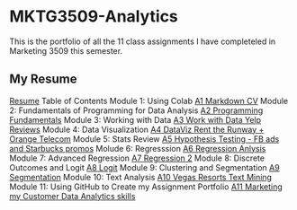 # MKTG3509-Analytics
This is the portfolio of all the 11 class assignments I have completeled in Marketing 3509 this semester.
## My Resume
[Resume](https://colab.research.google.com/drive/1j5fnkm4IM8iXP1n7GeKEn-xGGeZAdpJd?usp=sharing)
Table of Contents
Module 1: Using Colab
[A1 Markdown CV](https://colab.research.google.com/drive/1TbwNuv446R-syqBW3sFyWOml47hYLqLz)
Module 2: Fundamentals of Programming for Data Analysis
[A2 Programming Fundamentals](https://colab.research.google.com/drive/1uiFhlbYdxSwseph4kdGyjZg-UsY22GJp)
Module 3: Working with Data
[A3 Work with Data Yelp Reviews](https://colab.research.google.com/drive/1pwCfiBsGjq_fX54rjUin3spkySxrayU0)
Module 4: Data Visualization
[A4 DataViz Rent the Runway + Orange Telecom](https://colab.research.google.com/drive/1M67JZ-f2RCWNCwdJk6mTrKSFeNT8eGex)
Module 5: Stats Review
[A5 Hypothesis Testing - FB ads and Starbucks promos](https://colab.research.google.com/drive/10bnC4HWGdvP39lMmGPJg7RQbUcRaPTUF)
Molude 6: Regresssion
[A6 Regression Anlysis](https://colab.research.google.com/drive/1tKUAbmi6L03sN9wzPquAQlSVi11kniqF)
Module 7: Advanced Regression
[A7 Regression 2](https://colab.research.google.com/drive/18OHhMncYZI3KmU2v5SagB53fqrWgvOOn)
Module 8: Discrete Outcomes and Logit
[A8 Logit](https://colab.research.google.com/drive/1MqMXRaVG3BKv5KrdaAxF1eVd-fYpx34E)
Module 9: Clustering and Segmentation
[A9 Segmentation](https://colab.research.google.com/drive/1wRTLYyBJGQ1y6PiLNY9D0oLBebH72XKj)
Module 10: Text Analysis
[A10 Vegas Resorts Text Mining](https://colab.research.google.com/drive/1Tg-8akeNfXOhjCpJWogJRXBSG7D6Pv7Z)
Module 11: Using GitHub to Create my Assignment Portfolio
[A11 Marketing my Customer Data Analytics skills](https://github.com/Nicole-Greenberg/MKTG3509-Analytics/edit/main/README.md)
